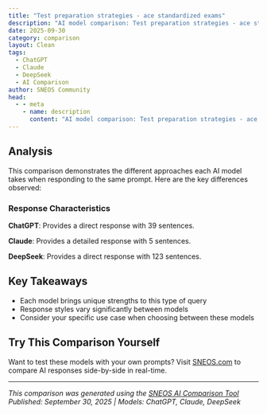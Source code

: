```yaml
---
title: "Test preparation strategies - ace standardized exams"
description: "AI model comparison: Test preparation strategies - ace standardized exams..."
date: 2025-09-30
category: comparison
layout: Clean
tags:
  - ChatGPT
  - Claude
  - DeepSeek
  - AI Comparison
author: SNEOS Community
head:
  - - meta
    - name: description
      content: "AI model comparison: Test preparation strategies - ace standardized exams..."
---
```


<ChatComparison
  title="Test preparation strategies - ace standardized exams"
  prompt="Test preparation strategies - ace standardized exams"
  :responses='{
    "ChatGPT": "Certainly! Preparing effectively for standardized exams requires a strategic and disciplined approach. Here are some key test preparation strategies to help you ace standardized exams:\n\n### 1. Understand the Exam Format and Content\n- **Research the test structure:** Know the types of questions (multiple choice, essay, etc.), time limits, sections, and scoring.\n- **Review the content areas:** Understand which subjects or skills are tested.\n- **Familiarize with instructions:** Know how to interpret directions quickly to save time during the exam.\n\n### 2. Set a Study Schedule\n- **Start early:** Give yourself several weeks or months to prepare.\n- **Create a consistent routine:** Allocate daily or weekly study times.\n- **Break down topics:** Divide content into manageable sections to study incrementally.\n\n### 3. Use Quality Study Materials\n- **Official guides:** Use prep books and materials published by the testing organization.\n- **Practice tests:** Take full-length practice exams under timed conditions.\n- **Online resources:** Use video tutorials, educational websites, and flashcards.\n\n### 4. Develop Effective Study Techniques\n- **Active learning:** Take notes, summarize information, and teach concepts to someone else.\n- **Practice problems:** Work through questions repeatedly to build familiarity and speed.\n- **Identify weak areas:** Focus extra time on topics where you score low.\n- **Use mnemonic devices:** Memory aids can help retain facts or formulas.\n\n### 5. Take Practice Tests\n- **Simulate exam conditions:** Time yourself and work in a quiet environment.\n- **Review mistakes:** Understand errors and learn from them.\n- **Track progress:** Monitor scores over time to see improvement and adjust study plans.\n\n### 6. Build Test-Taking Skills\n- **Time management:** Practice pacing to avoid rushing or running out of time.\n- **Answer strategies:** Learn when to guess, eliminate wrong choices, and handle difficult questions.\n- **Stay calm under pressure:** Develop relaxation techniques like deep breathing.\n\n### 7. Take Care of Yourself\n- **Get enough sleep:** Rest is crucial for memory and focus.\n- **Eat healthily:** Fuel your brain with nutritious foods.\n- **Exercise regularly:** Physical activity can reduce stress and boost cognitive function.\n- **Stay hydrated:** Drink plenty of water.\n\n### 8. Review Before the Exam\n- **Do a light review:** Go over summaries and key concepts the day before.\n- **Avoid heavy studying:** Rest your mind to avoid burnout.\n- **Prepare materials:** Gather ID, admission ticket, pencils, calculator, etc.\n\n---\n\nBy following these strategies, you\u0027ll improve your understanding, increase confidence, and enhance your performance on standardized exams. Good luck!",
    "Claude": "# Strategic Test Preparation Guide\n\n## \uD83D\uDCCA Assessment \u0026 Planning Phase\n\n### Initial Diagnostic\n- Take a full-length practice test under timed conditions\n- Identify strengths and weaknesses by section\n- Set realistic score goals based on requirements\n- Calculate available prep time (aim for 6-12 weeks minimum)\n\n### Create Your Study Plan\n- **Daily schedule**: 1-3 hours on weekdays, 3-5 hours on weekends\n- **Weekly targets**: Alternate between content review and practice\n- **Progress checkpoints**: Weekly practice tests to track improvement\n\n## \uD83D\uDCDA Content Mastery Strategies\n\n### Active Learning Techniques\n- **Spaced repetition**: Review material at increasing intervals\n- **Teaching method**: Explain concepts aloud to reinforce understanding\n- **Error analysis**: Keep a log of mistakes and review patterns\n- **Concept mapping**: Connect related topics visually\n\n### Subject-Specific Approaches\n**Math**: Focus on formula memorization \u002B problem-solving patterns\n**Reading**: Practice active reading \u002B question type recognition\n**Writing**: Master essay structures \u002B grammar rules\n**Science**: Understand core concepts \u002B data interpretation\n\n## \u23F1\uFE0F Test-Taking Tactics\n\n### Time Management\n- **Pacing strategies**: Know your target time per question/section\n- **Strategic skipping**: Mark difficult questions, return if time allows\n- **Section priorities**: Tackle strongest sections first when possible\n\n### Question Strategies\n- **Process of elimination**: Rule out obviously wrong answers first\n- **Educated guessing**: Never leave blanks (if no penalty)\n- **Key word identification**: Underline important terms in questions\n- **Answer choice analysis**: Look for patterns in multiple choice\n\n## \uD83C\uDFAF Practice \u0026 Review System\n\n### Effective Practice Sessions\n- **Timed conditions**: Always simulate real test environment\n- **Mixed practice**: Combine different question types in sessions\n- **Difficulty progression**: Start easier, gradually increase challenge\n- **Full-length tests**: Take one weekly in final 4-6 weeks\n\n### Review Protocol\n1. **Immediate review**: Analyze answers right after practice\n2. **Categorize errors**: Content gaps vs. careless mistakes\n3. **Remediation plan**: Target weak areas with focused study\n4. **Progress tracking**: Chart score improvements over time\n\n## \uD83E\uDDE0 Mental Preparation\n\n### Stress Management\n- **Relaxation techniques**: Deep breathing, progressive muscle relaxation\n- **Positive visualization**: Mental rehearsal of test day success\n- **Confidence building**: Focus on improvement, not perfect scores\n- **Perspective keeping**: Remember the test is one factor among many\n\n### Test Day Readiness\n- **Sleep schedule**: Establish consistent bedtime 1-2 weeks before\n- **Nutrition planning**: Practice eating brain-friendly foods\n- **Logistics preparation**: Know location, required materials, timing\n- **Backup plans**: Account for traffic, weather, or other delays\n\n## \uD83D\uDEE0\uFE0F Resource Optimization\n\n### High-Quality Materials\n- **Official practice tests**: Prioritize materials from test makers\n- **Prep book selection**: Choose 1-2 comprehensive guides max\n- **Online platforms**: Khan Academy (free), official test prep sites\n- **Tutoring consideration**: For significant score gaps or time constraints\n\n### Technology Tools\n- **Mobile apps**: For vocabulary, quick practice during downtime\n- **Timer apps**: Practice pacing with realistic constraints\n- **Progress trackers**: Spreadsheets or apps to monitor improvement\n- **Flashcard systems**: Digital or physical for key concepts\n\n## \uD83D\uDCC8 Final Preparation Phase\n\n### Last Two Weeks\n- **Maintain routine**: Continue regular practice but avoid cramming\n- **Focus on review**: Revisit error logs and weak areas\n- **Test logistics**: Confirm location, required ID, allowed materials\n- **Stress reduction**: Prioritize sleep and relaxation over extra studying\n\n### Test Day Protocol\n- **Morning routine**: Eat familiar breakfast, arrive early\n- **Mental preparation**: Brief review of key strategies, not content\n- **Energy management**: Use breaks effectively between sections\n- **Stay focused**: Don\u0027t let one difficult section derail performance\n\n## \uD83C\uDFAF Score Improvement Tips\n\n### Quick Wins\n- Learn to identify and avoid common trap answers\n- Master time-saving techniques for your weakest sections\n- Memorize key formulas, vocabulary, or grammar rules\n- Practice educated guessing strategies\n\n### Long-term Gains\n- Address fundamental content gaps systematically\n- Develop reading speed and comprehension through daily practice\n- Build stamina through regular full-length",
    "DeepSeek": "Of course. Acing standardized exams isn\u0027t just about what you know; it\u0027s about how you prepare and perform under pressure. Here is a comprehensive guide to test preparation strategies that will help you conquer any standardized exam.\n\nThis guide is broken down into four critical phases:\n\n1.  **The Foundation: Strategy \u0026 Understanding**\n2.  **The Grind: Content Study \u0026 Practice**\n3.  **The Final Countdown: The Week Before**\n4.  **Game Day: Execution \u0026 Mindset**\n\n---\n\n### Phase 1: The Foundation - Strategy \u0026 Understanding (Start 3-6 Months Out)\n\nBefore you open a single book, you need a battle plan.\n\n**1. Deconstruct the Exam:**\n*   **Format:** How many sections? What question types (multiple-choice, essay, grid-in)?\n*   **Content:** What specific topics are covered? Get the official test guide from the test maker (e.g., The College Board for SAT, ETS for GRE, AAMC for MCAT). This is your bible.\n*   **Scoring:** How is it scored? Is there a penalty for wrong answers (guessing penalty)? This drastically changes your strategy.\n*   **Timing:** How much time per question? This determines your pacing.\n\n**2. Take a Diagnostic Test:**\n*   Before you study a thing, take a full-length, timed practice test under realistic conditions. This is your baseline.\n*   **Analyze Your Results:** Don\u0027t just look at the score. Identify your *weakest content areas* and your *weakest question types*. Did you run out of time? Make careless errors? This analysis is pure gold\u2014it tells you exactly where to focus your energy.\n\n**3. Create a Realistic Study Schedule:**\n*   **Be Specific:** \u0022Study for SAT on Saturday\u0022 is bad. \u0022Saturday 10 AM-12 PM: Practice 3 Reading Passages and review missed questions from Geometry drill\u0022 is good.\n*   **Consistency Over Cramming:** 1-2 hours daily is far more effective than 8 hours on a weekend.\n*   **Block Time:** Use a calendar. Treat your study sessions like important appointments.\n*   **Mix It Up:** Don\u0027t spend 4 weeks only on math. Rotate subjects to keep your brain engaged.\n\n---\n\n### Phase 2: The Grind - Content Study \u0026 Practice (Ongoing)\n\nThis is the core of your preparation.\n\n**1. Active Learning vs. Passive Reading:**\n*   **Passive (Ineffective):** Highlighting or re-reading notes.\n*   **Active (Effective):**\n    *   **Teach It:** Explain a concept to someone else (or even to your wall).\n    *   **Create Flashcards:** Use them for vocabulary, formulas, and key concepts. Digital apps like Anki are excellent for spaced repetition.\n    *   **Make Summary Sheets:** Condense each chapter or major topic onto a single page.\n    *   **Do Practice Problems:** This is the most important form of active learning.\n\n**2. Practice with Purpose:**\n*   **Focus on Quality:** Thoroughly reviewing one practice test is better than rushing through three. For every question you get wrong, ask:\n    1.  **Why did I get it wrong?** (Content gap, misread the question, careless error, time pressure?)\n    2.  **What is the correct logic to solve this?**\n    3.  **How will I recognize this type of question next time?**\n*   **Drill Your Weaknesses:** Use the analysis from your diagnostic test to target your practice. If triangles are a problem, do 30 triangle problems.\n\n**3. Simulate Test Conditions:**\n*   Once a week (or every two weeks), take a **full-length, timed practice test**.\n*   Use the same timing, breaks, and even the same pencil if possible.\n*   This builds stamina and makes the real test feel like \u0022just another practice session.\u0022\n\n**4. Master the Test\u0027s \u0022Language\u0022:**\n*   Standardized tests have patterns. Learn common wrong answer choices (traps) and the phrasing they use for correct answers.\n*   For the verbal/reading sections, develop a robust vocabulary.\n\n---\n\n### Phase 3: The Final Countdown - The Week Before\n\nTaper your efforts. This is about optimization, not learning new material.\n\n**1. Review, Don\u0027t Cram:**\n*   Go through your summary sheets and flashcards. Re-do a handful of problems you previously got wrong.\n*   **Do not try to learn major new topics.** This increases anxiety without providing much benefit.\n\n**2. Take One Last Practice Test:**\n*   Do this 5-7 days before the exam. After that, no more full tests.\n\n**3. Logistics are Key:**\n*   **Confirm Your Test Center:** Know exactly where it is and how long it takes to get there.\n*   **Gather Your Materials:** Admission ticket, ID, approved calculator, pencils, snacks, water.\n*   **Pack Your Bag** the night before.\n\n**4. Prioritize Health:**\n*   **Sleep:** Aim for 7-9 hours of quality sleep every night. This is when your brain consolidates memory.\n*   **Nutrition:** Eat balanced meals. Avoid excessive sugar or junk food.\n*   **Hydrate:** Drink plenty of water.\n*   **Light Exercise:** A walk or light workout can reduce stress.\n\n---\n\n### Phase 4: Game Day - Execution \u0026 Mindset\n\nYou\u0027ve done the work. Now, execute.\n\n**1. Morning Routine:**\n*   Eat a solid breakfast with protein and complex carbs (eggs, oatmeal). Avoid a sugar crash.\n*   Arrive early at the test center.\n\n**2. During the Test:**\n*   **Manage Your Mindset:** If you feel panic, use the **4-7-8 breathing technique** (inhale for 4, hold for 7, exhale for 8). Take a 10-second mental break to reset.\n*   **Pace Yourself:** Check the clock periodically. Know your target question number for the halfway mark.\n*   **The Art of Strategic Guessing:**\n    *   *No Guessing Penalty?* **ALWAYS GUESS.** Never leave a blank.\n    *   *With a Guessing Penalty?* Only guess if you can eliminate at least one or two wrong answers.\n*   **Skip Strategically:** Don\u0027t get stuck on one hard problem. Mark it, skip it, and come back. Easy points first!\n*   **Double-Check Your Answers** if you have time, especially for questions you were unsure about.\n\n**3. Use the Breaks Wisely:**\n*   Stand up, stretch, use the restroom, drink water, and eat your snack. Avoid talking about the test with others.\n\n### Bonus: Subject-Specific Quick Tips\n\n*   **Reading/Verbal:** Focus on the main idea of each paragraph/passage. For vocabulary-in-context questions, read the sentence and plug in your own word before looking at the choices.\n*   **Math:** Write things down. Show your work. The test is often testing your reasoning, not just the final answer. Know your formulas cold.\n*   **Science (ACT/MCAT):** Focus on interpreting graphs and data. Often the answers are in the passages provided.\n*   **Essays (SAT, ACT, GRE):** Have a template or structure in mind before you start. A clear, well-organized essay with specific examples will always score higher than a brilliant but disorganized one.\n\n**Final Thought:** Your score does not define your intelligence or worth. It\u0027s a snapshot of your performance on one particular day. Trust your preparation, manage your nerves, and execute your plan. You\u0027ve got this."
  }'
  published-date="22:46"
/>

## Analysis

This comparison demonstrates the different approaches each AI model takes when responding to the same prompt. Here are the key differences observed:

### Response Characteristics

**ChatGPT**: Provides a direct response with 39 sentences. 

**Claude**: Provides a detailed response with 5 sentences. 

**DeepSeek**: Provides a direct response with 123 sentences. 

## Key Takeaways

- Each model brings unique strengths to this type of query
- Response styles vary significantly between models
- Consider your specific use case when choosing between these models

## Try This Comparison Yourself

Want to test these models with your own prompts? Visit [SNEOS.com](https://sneos.com) to compare AI responses side-by-side in real-time.

---

*This comparison was generated using the [SNEOS AI Comparison Tool](https://sneos.com)*
*Published: September 30, 2025 | Models: ChatGPT, Claude, DeepSeek*
